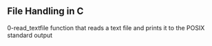 File Handling in C
--------------------------------------------------------------------------
0-read_textfile
function that reads a text file and prints it to the POSIX standard output